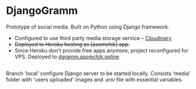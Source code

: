# DjangoGramm

Prototype of social media. Built on Python using Django framework.
- Configured to use third party media storage service – [Cloudinary](https://cloudinary.com/)
- ~~Deployed to *Heroku* hosting as [asomchik] app.~~
- Since Heroku don't provide free apps anymore, project reconfigured for VPS. Deployed to [dgramm.asomchik.online](https://dgramm.asomchik.online)
##
Branch ‘local’ configure Django server to be started locally. Consists ‘media’ folder with 'users uploaded' images and *.env* file with essential variables.
